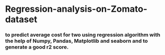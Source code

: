 # Regression-analysis-on-Zomato-dataset
### to predict average cost for two using regression algorithm with the help of Numpy, Pandas, Matplotlib and seaborn and to generate a good r2 score.
